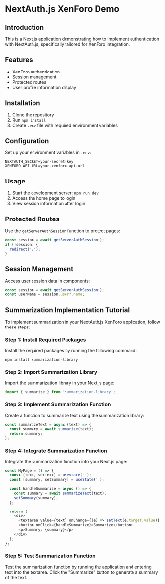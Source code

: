 # NextAuth.js XenForo Demo

## Introduction
This is a Next.js application demonstrating how to implement authentication with NextAuth.js, specifically tailored for XenForo integration.

## Features
- XenForo authentication
- Session management
- Protected routes
- User profile information display

## Installation
1. Clone the repository
2. Run `npm install`
3. Create `.env` file with required environment variables

## Configuration
Set up your environment variables in `.env`:
```
NEXTAUTH_SECRET=your-secret-key
XENFORO_API_URL=your-xenforo-api-url
```

## Usage
1. Start the development server: `npm run dev`
2. Access the home page to login
3. View session information after login

## Protected Routes
Use the `getServerAuthSession` function to protect pages:
```typescript
const session = await getServerAuthSession();
if (!session) {
  redirect('/');
}
```

## Session Management
Access user session data in components:
```typescript
const session = await getServerAuthSession();
const userName = session.user?.name;
```

## Summarization Implementation Tutorial
To implement summarization in your NextAuth.js XenForo application, follow these steps:

### Step 1: Install Required Packages
Install the required packages by running the following command:
```bash
npm install summarization-library
```

### Step 2: Import Summarization Library
Import the summarization library in your Next.js page:
```typescript
import { summarize } from 'summarization-library';
```

### Step 3: Implement Summarization Function
Create a function to summarize text using the summarization library:
```typescript
const summarizeText = async (text) => {
  const summary = await summarize(text);
  return summary;
};
```

### Step 4: Integrate Summarization Function
Integrate the summarization function into your Next.js page:
```typescript
const MyPage = () => {
  const [text, setText] = useState('');
  const [summary, setSummary] = useState('');

  const handleSummarize = async () => {
    const summary = await summarizeText(text);
    setSummary(summary);
  };

  return (
    <div>
      <textarea value={text} onChange={(e) => setText(e.target.value)} />
      <button onClick={handleSummarize}>Summarize</button>
      <p>Summary: {summary}</p>
    </div>
  );
};
```

### Step 5: Test Summarization Function
Test the summarization function by running the application and entering text into the textarea. Click the "Summarize" button to generate a summary of the text.